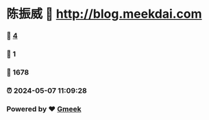 # 陈振威 :link: http://blog.meekdai.com 
### :page_facing_up: [4](http://blog.meekdai.com/tag.html) 
### :speech_balloon: 1 
### :hibiscus: 1678 
### :alarm_clock: 2024-05-07 11:09:28 
### Powered by :heart: [Gmeek](https://github.com/Meekdai/Gmeek)

